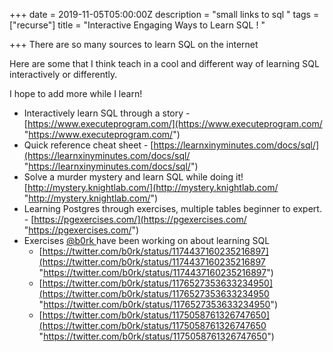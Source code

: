 +++
date = 2019-11-05T05:00:00Z
description = "small links to sql "
tags = ["recurse"]
title = "Interactive Engaging Ways to Learn SQL ! "

+++
There are so many sources to learn SQL on the internet

Here are some that I think teach in a cool and different way  of learning SQL interactively or differently. 

I hope to add more while I learn! 

* Interactively learn SQL through a story - [https://www.executeprogram.com/](https://www.executeprogram.com/ "https://www.executeprogram.com/")
* Quick reference cheat sheet - [https://learnxinyminutes.com/docs/sql/](https://learnxinyminutes.com/docs/sql/ "https://learnxinyminutes.com/docs/sql/")
* Solve a murder mystery and learn SQL while doing it! [http://mystery.knightlab.com/](http://mystery.knightlab.com/ "http://mystery.knightlab.com/")
* Learning Postgres through exercises, multiple tables beginner to expert.  - [https://pgexercises.com/](https://pgexercises.com/ "https://pgexercises.com/")
* Exercises [@b0rk ](https://twitter.com/b0rk?ref_src=twsrc%5Egoogle%7Ctwcamp%5Eserp%7Ctwgr%5Eauthor)have been working on about learning SQL 
  * [https://twitter.com/b0rk/status/1174437160235216897](https://twitter.com/b0rk/status/1174437160235216897 "https://twitter.com/b0rk/status/1174437160235216897")
  * [https://twitter.com/b0rk/status/1176527353633234950](https://twitter.com/b0rk/status/1176527353633234950 "https://twitter.com/b0rk/status/1176527353633234950")
  * [https://twitter.com/b0rk/status/1175058761326747650](https://twitter.com/b0rk/status/1175058761326747650 "https://twitter.com/b0rk/status/1175058761326747650")